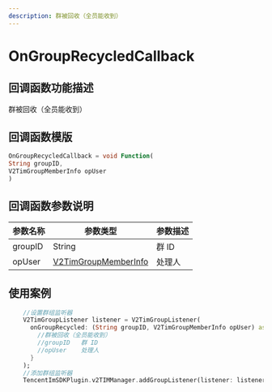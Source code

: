 ```yaml
---
description: 群被回收（全员能收到）
---
```


# OnGroupRecycledCallback

## 回调函数功能描述

群被回收（全员能收到）

## 回调函数模版

```dart
OnGroupRecycledCallback = void Function(
String groupID,
V2TimGroupMemberInfo opUser
)
```

## 回调函数参数说明

| 参数名称    | 参数类型                                     | 参数描述 |
| ------- | ---------------------------------------- | ---- |
| groupID | String                                   | 群 ID |
| opUser  | [V2TimGroupMemberInfo](broken-reference) | 处理人  |

## 使用案例

```dart
    //设置群组监听器
    V2TimGroupListener listener = V2TimGroupListener(
      onGroupRecycled: (String groupID, V2TimGroupMemberInfo opUser) async {
        //群被回收（全员能收到）
        //groupID	群 ID
        //opUser	处理人
      }
    );
    //添加群组监听器
    TencentImSDKPlugin.v2TIMManager.addGroupListener(listener: listener);
```

